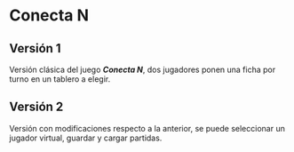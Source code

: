 # Conecta N

## Versión 1

Versión clásica del juego ***Conecta N***, dos jugadores ponen una ficha por turno en un tablero a elegir.

## Versión 2

Versión con modificaciones respecto a la anterior, se puede seleccionar un jugador virtual, guardar y cargar partidas.
